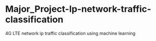 # Major_Project-Ip-network-traffic-classification
4G LTE network ip traffic classification using machine learning 
